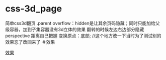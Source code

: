 # css-3d_page
简单css3d翻页
.parent overflow：hidden是让其余页码隐藏；同时只能加给父级容器，加到子集容器没有3d立体的效果 翻转的时候左边右边部分隐藏
perspective 距离自己把握
变换原点：底部; //这个地方改一下当时为了测试别的效果忘了改回来了
＃效果

<a href ='https://w675179089.github.io/css-3d_page/css翻页2.html'>效果</a>
